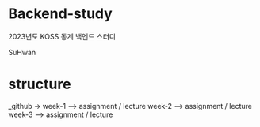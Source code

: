 # Backend-study
2023년도 KOSS 동계 백엔드 스터디

SuHwan

# structure
_github -> week-1 --> assignment / lecture 
           week-2 --> assignment / lecture
           week-3 --> assignment / lecture 

